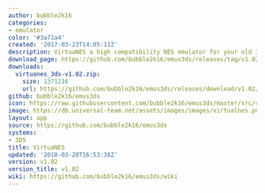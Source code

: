 ```yaml
---
author: bubble2k16
categories:
- emulator
color: '#3a71a4'
created: '2017-03-23T14:05:11Z'
description: VirtuaNES a high compatibility NES emulator for your old 3DS or 2DS.
download_page: https://github.com/bubble2k16/emus3ds/releases/tag/v1.02
downloads:
  virtuanes_3ds-v1.02.zip:
    size: 1371216
    url: https://github.com/bubble2k16/emus3ds/releases/download/v1.02/virtuanes_3ds-v1.02.zip
github: bubble2k16/emus3ds
icon: https://raw.githubusercontent.com/bubble2k16/emus3ds/master/src/cores/virtuanes/assets/icon.png
image: https://db.universal-team.net/assets/images/images/virtualnes.png
layout: app
source: https://github.com/bubble2k16/emus3ds
systems:
- 3DS
title: VirtuaNES
updated: '2018-03-20T16:53:38Z'
version: v1.02
version_title: v1.02
wiki: https://github.com/bubble2k16/emus3ds/wiki
---
```

